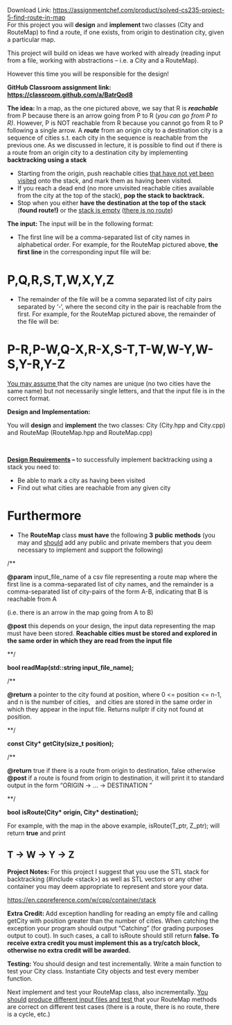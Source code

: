 Download Link: https://assignmentchef.com/product/solved-cs235-project-5-find-route-in-map
<br>
For this project you will <strong>design</strong> and <strong>implement </strong>two classes (City and RouteMap) to find a route, if one exists, from origin to destination city, given a particular map.

This project will build on ideas we have worked with already (reading input from a file, working with abstractions – i.e. a City and a RouteMap).

However this time you will be responsible for the design!

<strong>GitHub Classroom assignment link: </strong><strong>https://classroom.github.com/a/BatrQod8</strong>

<strong>The idea: </strong>In a map, as the one pictured above, we say that R is <strong><em>reachable</em></strong> from P because there is an arrow going from P to R (<em>you can go from P to R)</em>. However, P is NOT reachable from R because you cannot go from R to P following a single arrow. A <strong><em>route</em></strong> from an origin city to a destination city is a sequence of cities s.t. each city in the sequence is reachable from the previous one. As we discussed in lecture, it is possible to find out if there is a route from an origin city to a destination city  by implementing <strong>backtracking using a stack</strong>

<ul>

 <li>Starting from the origin, push reachable cities <u>that have not yet been visited</u> onto the stack, and mark them as having been visited.</li>

 <li>If you reach a dead end (no more unvisited reachable cities available from the city at the top of the stack), <strong>pop the stack to backtrack. </strong></li>

 <li>Stop when you either <strong>have the destination at the top of the stack</strong> (<strong>found route!)</strong> or the <u>stack is empty</u> (<u>there is no route</u>)</li>

</ul>

<strong>The input: </strong>The input will be in the following format:

<ul>

 <li>The first line will be a comma-separated list of city names in alphabetical order. For example, for the RouteMap pictured above, <strong>the first line </strong>in the corresponding input file will be:</li>

</ul>

<h1>P,Q,R,S,T,W,X,Y,Z
</h1>

<ul>

 <li>The remainder of the file will be a comma separated list of city pairs separated by ‘-‘, where the second city in the pair is reachable from the first. For example, for the RouteMap pictured above, the remainder of the file will be:</li>

</ul>

<h1>P-R,P-W,Q-X,R-X,S-T,T-W,W-Y,W-S,Y-R,Y-Z
</h1>

<u>You may assume </u>that the city names are unique (no two cities have the same name) but not necessarily single letters, and that the input file is in the correct format.

<strong>Design and Implementation: </strong>

You will <strong>design</strong> and <strong>implement</strong> the two classes: City (City.hpp and City.cpp) and RouteMap (RouteMap.hpp and RouteMap.cpp) <strong> </strong>

<strong> </strong>

<strong><u>Design Requirements</u> – </strong>to successfully implement backtracking using a stack you need to:

<ul>

 <li>Be able to mark a city as having been visited</li>

 <li>Find out what cities are reachable from any given city</li>

</ul>

<h1><strong>Furthermore</strong></h1>

<ul>

 <li>The <strong>RouteMap </strong>class <strong>must have</strong> the following <strong>3</strong> <strong>public</strong> <strong>methods</strong> (you may and <u>should</u> add any public and private members that you deem necessary to implement and support the following)</li>

</ul>

/**

<strong>@param</strong> input_file_name of a csv file representing a route map where the first       line is a comma-separated list of city names, and the remainder is a        comma-separated list of city-pairs of the form A-B, indicating that B         is reachable from A

(i.e. there is an arrow in the map going from A to B)

<strong>@post</strong> this depends on your design, the input data representing the map must       have been stored. <strong>Reachable cities must be stored and explored in the           same order in which they are read from the input file </strong>

**/

<strong>bool</strong><strong> readMap(</strong><strong>std</strong><strong>::</strong><strong>string</strong><strong> input_file_name);</strong>




/**

<strong>@return</strong> a pointer to the city found at position, where          0 &lt;= position &lt;= n-1, and n is the number of cities,
 
and cities are stored in the same order in which they appear          in the input file. Returns nullptr if city not found at position.

**/

<strong>const</strong> <strong>City</strong><strong>* </strong><strong>getCity</strong><strong>(</strong><strong>size_t</strong> <strong>position</strong><strong>); </strong>




/**

<strong>@return</strong> true if there is a route from origin to destination, false otherwise <strong>@post</strong> if a route is found from origin to destination, it will print it to        standard output in the form “ORIGIN -&gt; … -&gt; DESTINATION
”

**/

<strong>bool</strong> <strong>isRoute</strong><strong>(</strong><strong>City</strong><strong>* </strong><strong>origin</strong><strong>, </strong><strong>City</strong><strong>* </strong><strong>destination</strong><strong>); </strong>

For example, with the map in the above example,  isRoute(T_ptr, Z_ptr);  will return <strong>true</strong> and print

<h2>T -&gt; W -&gt; Y -&gt; Z</h2>

<strong>Project Notes: </strong>For this project I suggest that you use the STL stack for backtracking (#include &lt;stack&gt;)  as well as STL vectors or any other container you may deem appropriate to represent and store your data.

<a href="https://en.cppreference.com/w/cpp/container/stack">https://en.cppreference.com/w/cpp/container/stack</a>

<strong>Extra Credit: </strong>Add exception handling for reading an empty file and calling getCity with position greater than the number of cities. When catching the exception your program should output “Catching” (for grading purposes output to cout). In such cases, a call to isRoute should still return <strong>false.  </strong><strong>To receive extra credit you must implement this as a try/catch block, otherwise no extra credit will be awarded.</strong>

<strong>Testing: </strong>You should design and test incrementally. Write a main function to test your City class. Instantiate City objects and test every member function.

Next implement and test your RouteMap class, also incrementally. <u>You should</u> <u>produce different input files and test </u>that your RouteMap methods are correct on different test cases (there is a route, there is no route, there is a cycle, etc.)